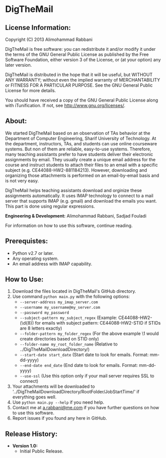 DigTheMail
==========


License Information:
--------------------------------------

Copyright (C) 2013  Alimohammad Rabbani

DigTheMail is free software: you can redistribute it and/or modify it under the terms of the GNU General Public License as published by the Free Software Foundation, either version 3 of the License, or (at your option) any later version.

DigTheMail is distributed in the hope that it will be useful, but WITHOUT ANY WARRANTY; without even the implied warranty of MERCHANTABILITY or FITNESS FOR A PARTICULAR PURPOSE.  See the GNU General Public License for more details.

You should have received a copy of the GNU General Public License along with iTunification.  If not, see <http://www.gnu.org/licenses/>.


About:
--------------------------------------
We started DigTheMail based on an observation of TAs behavior at the Department of Computer Engineering, Sharif University of Technology. At the department, instructors, TAs, and students can use online courseware systems. But non of them are reliable, easy-to-use systems. Therefore, many teaching assistants prefer to have students deliver their electronic assignments by email. They usually create a unique email address for the course and instruct students to attach their files to an email with a specific subject (e.g. CE44088-HW2-881184213). However, downloading and organizing those attachments is performed on an email-by-email basis and is not very easy.

DigTheMail helps teaching assistants download and orginize these assignments automatically. It uses IMAP technology to connect to a mail server that supports IMAP (e.g. gmail) and download the emails you want. This part is done using regular expressions.

**Engineering & Development:** Alimohammad Rabbani, Sadjad Fouladi

For information on how to use this software, continue reading.


Prerequistes:
--------------------------------------
* Python v2.7 or later.
* Any operating system.
* An email address with IMAP capability.


How to Use:
--------------------------------------
1. Download the files located in DigTheMail's GitHub directory.
2. Use command `python main.py` with the following options:
	* `--server-address my_imap_server.com`
	* `--username my_username@my_server.com`
	* `--password my_password`
	* `--subject-pattern my_subject_regex` (Example: CE44088-HW2-(\d{8}) for emails with subject pattern: CE44088-HW2-STID if STIDs are 8 letters exactly)
	* `--folder-pattern my_folder_regex` (For the above example \1 would create directories based on STID only)
	* `--folder-name my_root_folder_name` (Relative to ../DigTheMailDownloadDirectory/)
	* `--start-date start_date` (Start date to look for emails. Format: mm-dd-yyyy)
	* `--end-date end_date` (End date to look for emails. Format: mm-dd-yyyy)
	* `--use-ssl` (Use this option only if your mail server requires SSL to connect)
3. Your attachments will be downloaded to '../DigTheMailDownloadDirectory/RootFolder/JobStartTime/' if everything goes well.
4. Use `python main.py --help` if you need help.
5. Contact me at a.rabbani@me.com if you have further questions on how to use this software.
6. Report issues if you found any here in GitHub.


Release History:
--------------------------------------
* **Version 1.0:**
    * Initial Public Release.
